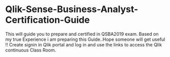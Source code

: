# Qlik-Sense-Business-Analyst-Certification-Guide
This will guide you to prepare and certified in QSBA2019 exam.
Based on my true Experience i am preparing this Guide..Hope someone will get useful !!
Create signin in Qlik portal and log in  and use the links to access the Qlik continuous Class Room.
